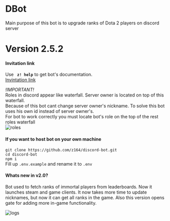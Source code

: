 # DBot

Main purpose of this bot is to upgrade ranks of Dota 2 players on discord server

# Version 2.5.2

#### Invitation link

Use **` z! help`** to get bot's documentation.  
[Invintation link](https://discord.com/api/oauth2/authorize?client_id=786141154021867521&permissions=201326592&scope=bot)

_!IMPORTANT!_  
Roles in discord appear like waterfall. Server owner is located on top of this waterfall.  
Because of this bot cant change server owner's nickname. To solve this bot uses his own id instead of server owner's.  
For bot to work correctly you must locate bot's role on the top of the rest roles waterfall  
![roles](https://i.imgur.com/mq5d4qG.jpg)

#### If you want to host bot on your own machine

`git clone https://github.com/z164/discord-bot.git`  
`cd discord-bot`  
`npm i`  
Fill up `.env.example` and rename it to `.env`

#### Whats new in v2.0?

Bot used to fetch ranks of immortal players from leaderboards. Now it launches steam and game clients. It now takes more time to update nicknames, but now it can get all ranks in the game. Also this version opens gate for adding more in-game functionality.

![logs](https://user-images.githubusercontent.com/44960007/106314139-5b2add00-627a-11eb-929d-96cdfe6f1c86.png)
